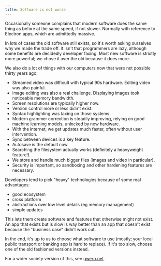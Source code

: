 ```yaml
---
title: Software is not worse
---
```


Occasionally someone complains that modern software does the same thing as before at the same speed, if not slower. Normally with reference to Electron apps, which are admittedly massive.

In lots of cases the old software still exists, so it's worth asking ourselves why we made the trade off. It isn't that programmers are lazy, although some benefits are decidedly developer facing. Most new software is strictly more powerful; we chose it over the old because it does more.

We also do a lot of things with our computers now that were not possible thirty years ago:
- Streamed video was difficult with typical 90s hardware. Editing video was also painful.
- Image editing was also a real challenge. Displaying images took noticeable memory bandwidth.
- Screen resolutions are typically higher now.
- Version control more or less didn't exist.
- Syntax highlighting was taxing on those systems.
- Modern grammer correction is steadily improving, relying on good machine learning models, unlocked by new hardware.
- With the internet, we get updates much faster, often without user intervention.
- Sync between devices is a key feature.
- Autosave is the default now.
- Searching the filesystem actually works (definitely a heavyweight feature!).
- We store and handle much bigger files (images and video in particular).
- Security is important, so sandboxing and other hardening features are necessary.

Developers tend to pick "heavy" technologies because of some real advantages:
- good ecosystem
- cross platform
- abstractions over low level details (eg memory management)
- simple updates

This lets them create software and features that otherwise might not exist. An app that exists but is slow is way better than an app that doesn't exist because the "business case" didn't work out.

In the end, it's up to us to choose what software to use (mostly; your local public transport or banking app is hard to replace). If it's too slow, choose one of the old fashioned versions instead.

For a wider society version of this, see [gwern.net](https://gwern.net/improvement).
